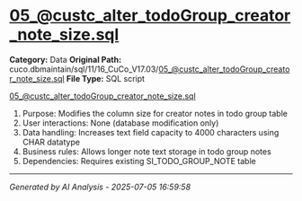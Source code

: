 # 05_@custc_alter_todoGroup_creator_note_size.sql

**Category:** Data
**Original Path:** cuco.dbmaintain/sql/11/16_CuCo_V17.03/05_@custc_alter_todoGroup_creator_note_size.sql
**File Type:** SQL script

05_@custc_alter_todoGroup_creator_note_size.sql
1. Purpose: Modifies the column size for creator notes in todo group table
2. User interactions: None (database modification only)
3. Data handling: Increases text field capacity to 4000 characters using CHAR datatype
4. Business rules: Allows longer note text storage in todo group notes
5. Dependencies: Requires existing SI_TODO_GROUP_NOTE table

---
*Generated by AI Analysis - 2025-07-05 16:59:58*
